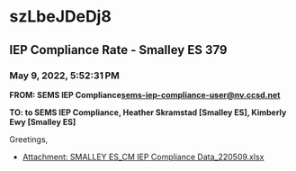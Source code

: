 # szLbeJDeDj8
## IEP Compliance Rate - Smalley ES 379
### May 9, 2022, 5:52:31 PM
**FROM: SEMS IEP Compliance<sems-iep-compliance-user@nv.ccsd.net>**

**TO: to SEMS IEP Compliance, Heather Skramstad [Smalley ES], Kimberly Ewy [Smalley ES]**


Greetings,  





* [Attachment: SMALLEY ES_CM IEP Compliance Data_220509.xlsx](szLbeJDeDj8-attachment-1.xlsx)

